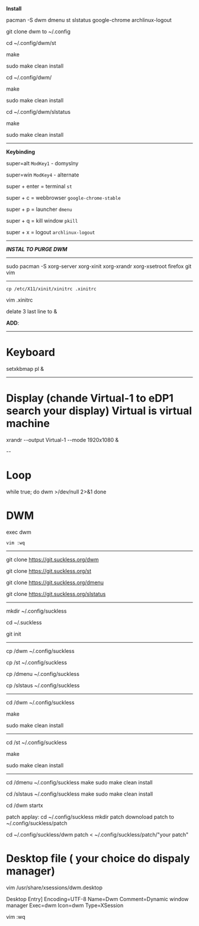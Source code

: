 **Install**

pacman -S dwm dmenu st slstatus google-chrome archlinux-logout

git clone dwm to ~/.config

cd ~/.config/dwm/st

make

sudo make clean install

cd ~/.config/dwm/

make

sudo make clean install

cd ~/.config/dwm/slstatus

make

sudo make clean install

---

**Keybinding**

super=alt `ModKey1` - domyslny

super=win `ModKey4` - alternate

super + enter = terminal `st`

super + c = webbrowser `google-chrome-stable`

super + p = launcher `dmenu`

super + q = kill window `pkill`

super + x = logout `archlinux-logout`

----

***INSTAL TO PURGE DWM***

---

sudo pacman -S xorg-server xorg-xinit xorg-xrandr xorg-xsetroot firefox git vim

---

`cp /etc/X11/xinit/xinitrc .xinitrc` 

vim .xinitrc

delate 3 last line to &

**ADD**:

---

# Keyboard
setxkbmap pl &

---

# Display (chande Virtual-1 to eDP1 search your display) Virtual is virtual machine 
xrandr --output Virtual-1 --mode 1920x1080 &

--

# Loop
while true; do
             dwm >/dev/null 2>&1
done

# DWM
exec dwm

`vim :wq`

---
git clone https://git.suckless.org/dwm

git clone https://git.suckless.org/st

git clone https://git.suckless.org/dmenu

git clone https://git.suckless.org/slstatus

---


mkdir ~/.config/suckless

cd ~/.suckless

git init

---
cp /dwm ~/.config/suckless

cp /st ~/.config/suckless

cp /dmenu ~/.config/suckless

cp /slstaus ~/.config/suckless

---

cd /dwm ~/.config/suckless

make

sudo make clean install

---

cd /st ~/.config/suckless

make

sudo make clean install

---

cd /dmenu ~/.config/suckless
make
sudo make clean install

cd /slstaus ~/.config/suckless
make
sudo make clean install

cd /dwm 
startx

patch applay:
cd ~/.config/suckless
mkdir patch
downoload patch to ~/.config/suckless/patch

cd ~/.config/suckless/dwm
patch < ~/.config/suckless/patch/"your patch"

# Desktop file ( your choice do dispaly manager)

vim /usr/share/xsessions/dwm.desktop

Desktop Entry]
Encoding=UTF-8
Name=Dwm
Comment=Dynamic window manager
Exec=dwm
Icon=dwm
Type=XSession

vim :wq

